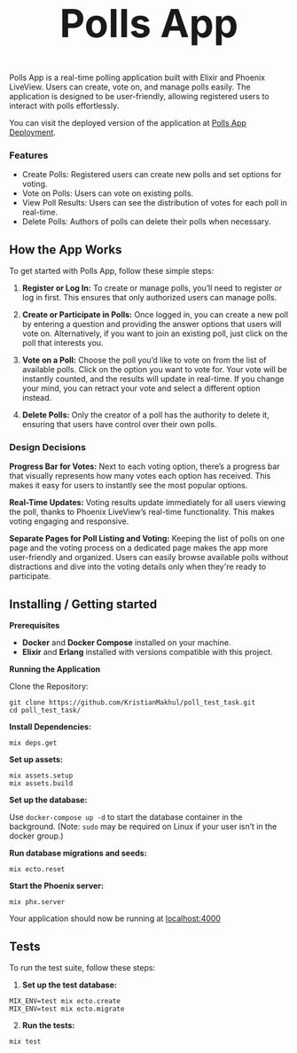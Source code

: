 ### <h1 align="center" style="font-size: 70px"><strong>Polls App</strong></h1>
Polls App is a real-time polling application built with Elixir and Phoenix LiveView. Users can create, vote on, and manage polls easily. The application is designed to be user-friendly, allowing registered users to interact with polls effortlessly.

You can visit the deployed version of the application at [Polls App Deployment](https://polls-app-task.fly.dev/).

### **Features**

- Create Polls: Registered users can create new polls and set options for voting.
- Vote on Polls: Users can vote on existing polls.
- View Poll Results: Users can see the distribution of votes for each poll in real-time.
- Delete Polls: Authors of polls can delete their polls when necessary.

### <h2>How the App Works</h2>
To get started with Polls App, follow these simple steps:

1. **Register or Log In:**
To create or manage polls, you’ll need to register or log in first. This ensures that only authorized users can manage polls.

2. **Create or Participate in Polls:**
Once logged in, you can create a new poll by entering a question and providing the answer options that users will vote on.
Alternatively, if you want to join an existing poll, just click on the poll that interests you.

3. **Vote on a Poll:**
Choose the poll you’d like to vote on from the list of available polls.
Click on the option you want to vote for. Your vote will be instantly counted, and the results will update in real-time.
If you change your mind, you can retract your vote and select a different option instead.

4. **Delete Polls:** 
Only the creator of a poll has the authority to delete it, ensuring that users have control over their own polls.

### <h3>Design Decisions</h3>
**Progress Bar for Votes:** Next to each voting option, there’s a progress bar that visually represents how many votes each option has received. This makes it easy for users to instantly see the most popular options.

**Real-Time Updates:** Voting results update immediately for all users viewing the poll, thanks to Phoenix LiveView’s real-time functionality. This makes voting engaging and responsive.

**Separate Pages for Poll Listing and Voting:** Keeping the list of polls on one page and the voting process on a dedicated page makes the app more user-friendly and organized. Users can easily browse available polls without distractions and dive into the voting details only when they're ready to participate. 

### <h2>Installing / Getting started</h2>
**Prerequisites**

- **Docker** and **Docker Compose** installed on your machine.
- **Elixir** and **Erlang** installed with versions compatible with this project.

**Running the Application**

Clone the Repository:
```
git clone https://github.com/KristianMakhul/poll_test_task.git
cd poll_test_task/
```

**Install Dependencies:**

`mix deps.get`

**Set up assets:**
```
mix assets.setup
mix assets.build
```
**Set up the database:**

Use `docker-compose up -d` to start the database container in the background. 
(Note: `sudo` may be required on Linux if your user isn’t in the docker group.)

**Run database migrations and seeds:**

`mix ecto.reset`

**Start the Phoenix server:**

`mix phx.server`

Your application should now be running at [localhost:4000]( http://localhost:4000)

### <h2>Tests</h2>
To run the test suite, follow these steps:

1. **Set up the test database:**

```
MIX_ENV=test mix ecto.create
MIX_ENV=test mix ecto.migrate
```

2. **Run the tests:**

`mix test`

